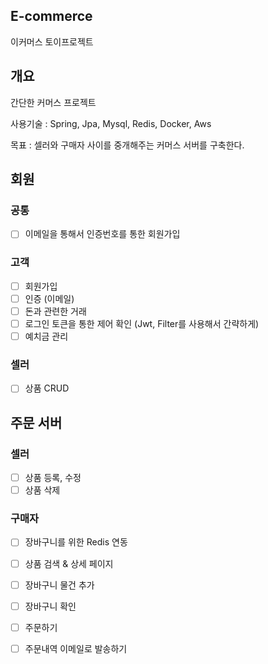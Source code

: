 ## E-commerce
이커머스 토이프로젝트

## 개요
간단한 커머스 프로젝트

사용기술 : Spring, Jpa, Mysql, Redis, Docker, Aws

목표 : 셀러와 구매자 사이를 중개해주는 커머스 서버를 구축한다.

## 회원
### 공통
- [ ] 이메일을 통해서 인증번호를 통한 회원가입

### 고객
- [ ] 회원가입
- [ ] 인증 (이메일)
- [ ] 돈과 관련한 거래
- [ ] 로그인 토큰을 통한 제어 확인 (Jwt, Filter를 사용해서 간략하게)
- [ ] 예치금 관리

### 셀러
- [ ] 상품 CRUD


## 주문 서버

### 셀러
- [ ] 상품 등록, 수정
- [ ] 상품 삭제

### 구매자
- [ ] 장바구니를 위한 Redis 연동
- [ ] 상품 검색 & 상세 페이지
- [ ] 장바구니 물건 추가
- [ ] 장바구니 확인
- [ ] 주문하기
- [ ] 주문내역 이메일로 발송하기

